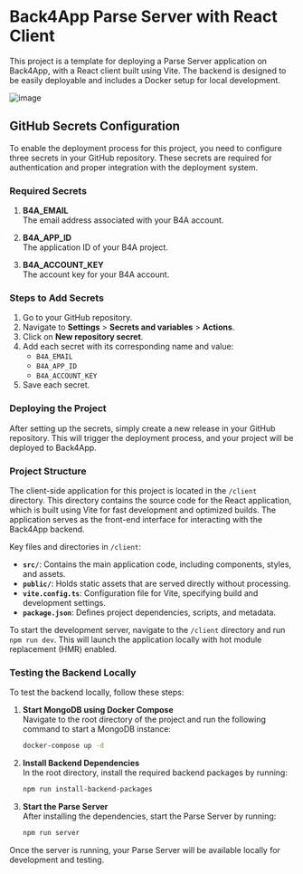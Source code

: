 # Back4App Parse Server with React Client

This project is a template for deploying a Parse Server application on Back4App, with a React client built using Vite. The backend is designed to be easily deployable and includes a Docker setup for local development.

![image](https://github.com/user-attachments/assets/14b55853-6239-4b06-80df-15962f538af0)


## GitHub Secrets Configuration

To enable the deployment process for this project, you need to configure three secrets in your GitHub repository. These secrets are required for authentication and proper integration with the deployment system.

### Required Secrets

1. **B4A_EMAIL**  
   The email address associated with your B4A account.

2. **B4A_APP_ID**  
   The application ID of your B4A project.

3. **B4A_ACCOUNT_KEY**  
   The account key for your B4A account.

### Steps to Add Secrets

1. Go to your GitHub repository.
2. Navigate to **Settings** > **Secrets and variables** > **Actions**.
3. Click on **New repository secret**.
4. Add each secret with its corresponding name and value:
   - `B4A_EMAIL`
   - `B4A_APP_ID`
   - `B4A_ACCOUNT_KEY`
5. Save each secret.

### Deploying the Project

After setting up the secrets, simply create a new release in your GitHub repository. This will trigger the deployment process, and your project will be deployed to Back4App.

### Project Structure

The client-side application for this project is located in the `/client` directory. This directory contains the source code for the React application, which is built using Vite for fast development and optimized builds. The application serves as the front-end interface for interacting with the Back4App backend.

Key files and directories in `/client`:
- **`src/`**: Contains the main application code, including components, styles, and assets.
- **`public/`**: Holds static assets that are served directly without processing.
- **`vite.config.ts`**: Configuration file for Vite, specifying build and development settings.
- **`package.json`**: Defines project dependencies, scripts, and metadata.

To start the development server, navigate to the `/client` directory and run `npm run dev`. This will launch the application locally with hot module replacement (HMR) enabled.

### Testing the Backend Locally

To test the backend locally, follow these steps:

1. **Start MongoDB using Docker Compose**  
   Navigate to the root directory of the project and run the following command to start a MongoDB instance:
   ```bash
   docker-compose up -d
   ```

2. **Install Backend Dependencies**  
   In the root directory, install the required backend packages by running:
   ```bash
   npm run install-backend-packages
   ```

3. **Start the Parse Server**  
   After installing the dependencies, start the Parse Server by running:
   ```bash
   npm run server
   ```

Once the server is running, your Parse Server will be available locally for development and testing.
